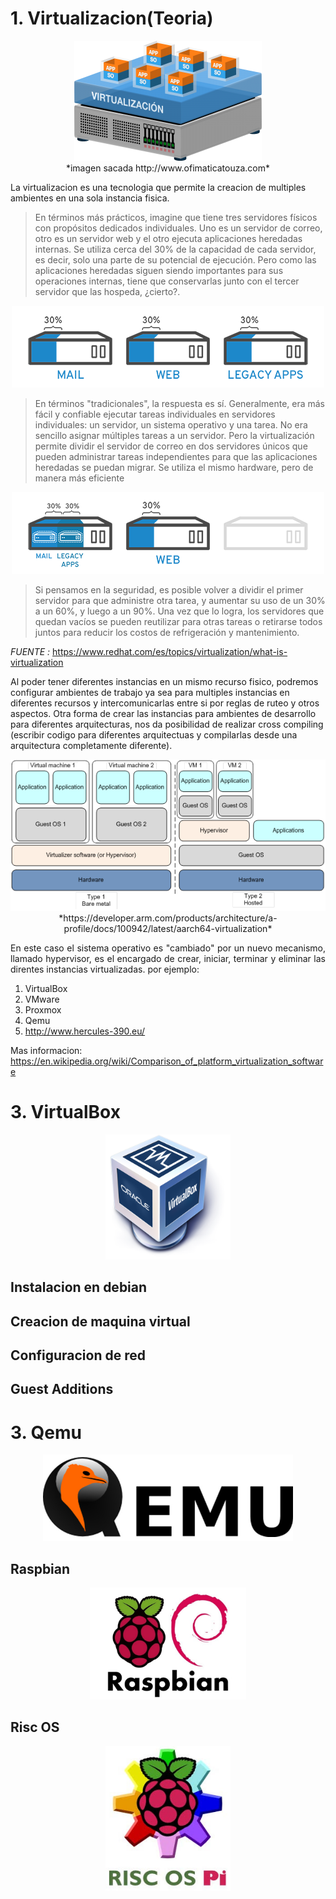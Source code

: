 # 1. Virtualizacion(Teoria)

<p align="center">
<img src="imagenes/virtualizacion/virtualizacion.png"><br>
*imagen sacada http://www.ofimaticatouza.com*
</p>

La virtualizacion es una tecnologia que permite la creacion de multiples ambientes en una sola instancia fisica.

>En términos más prácticos, imagine que tiene tres servidores físicos con propósitos dedicados individuales. Uno es un servidor de correo, otro es un servidor web y el otro ejecuta aplicaciones heredadas internas.   Se utiliza cerca del 30% de la capacidad de cada servidor, es decir, solo una parte de su potencial de ejecución. Pero como las aplicaciones heredadas siguen siendo importantes para sus operaciones internas, tiene que conservarlas junto con el tercer servidor que las hospeda, ¿cierto?.

<p align="center">
<img src="imagenes/virtualizacion/REDHAT1.png">
</p>

>En términos "tradicionales", la respuesta es sí. Generalmente, era más fácil y confiable ejecutar tareas individuales en servidores individuales: un servidor, un sistema operativo y una tarea. No era sencillo asignar múltiples tareas a un servidor. Pero la virtualización permite dividir el servidor de correo en dos servidores únicos que pueden administrar tareas independientes para que las aplicaciones heredadas se puedan migrar. Se utiliza el mismo hardware, pero de manera más eficiente

<p align="center">
<img src="imagenes/virtualizacion/REDHAT2.png">
</p>

> Si pensamos en la seguridad, es posible volver a dividir el primer servidor para que administre otra tarea, y aumentar su uso de un 30% a un 60%, y luego a un 90%. Una vez que lo logra, los servidores que quedan vacíos se pueden reutilizar para otras tareas o retirarse todos juntos para reducir los costos de refrigeración y mantenimiento.

*FUENTE :* https://www.redhat.com/es/topics/virtualization/what-is-virtualization

<p aling="justify">
Al poder tener diferentes instancias en un mismo recurso fisico, podremos configurar ambientes de trabajo ya sea para multiples instancias en diferentes recursos y intercomunicarlas entre si por reglas de ruteo y otros aspectos. Otra forma de crear las instancias para ambientes de desarrollo para diferentes arquitecturas, nos da posibilidad de realizar cross compiling (escribir codigo para diferentes arquitectuas y compilarlas desde una arquitectura completamente diferente).
</p>

<p align="center">
<img src="imagenes/virtualizacion/hypervisor.png"><br>
*https://developer.arm.com/products/architecture/a-profile/docs/100942/latest/aarch64-virtualization*
</p>


<p align="justify">
En este caso el sistema operativo es "cambiado" por un nuevo mecanismo, llamado hypervisor, es el encargado de crear, iniciar, terminar y eliminar las direntes instancias virtualizadas. por ejemplo:
</p>

1. VirtualBox
2. VMware
3. Proxmox
4. Qemu
5. http://www.hercules-390.eu/

Mas informacion: https://en.wikipedia.org/wiki/Comparison_of_platform_virtualization_software

# 3. VirtualBox

<p align="center">
<img src="imagenes/virtualizacion/Virtualbox_logo.png" width="200">
</p>

## Instalacion en debian

## Creacion de maquina virtual

## Configuracion de red

## Guest Additions

# 3. Qemu

<p align="center">
<img src="imagenes/virtualizacion/qemu.jpg" width="400">
</p>

## Raspbian
<p align="center">
<img src="imagenes/virtualizacion/raspbian.jpg" width="250">
</p>

## Risc OS

<p align="center">
<img src="imagenes/virtualizacion/riscos.jpg" width="200">
</p>
